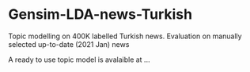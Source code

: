 # Gensim-LDA-news-Turkish
Topic modelling on 400K labelled Turkish news. Evaluation on manually selected up-to-date (2021 Jan) news

A ready to use topic model is avalaible at ...

